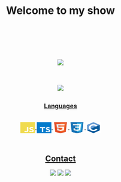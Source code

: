 <!-- https://www.google.com/url?sa=i&url=https%3A%2F%2Ftenor.com%2Fview%2Fone-piece-gif-22952025&psig=AOvVaw3VeF4riEiCNgVpdeOgjU-O&ust=1634757847077000&source=images&cd=vfe&ved=0CAgQjRxqFwoTCLCwrdmZ1_MCFQAAAAAdAAAAABA_ 



--!>
<div align="center"> 
  
  <h1>

 <br>
   Welcome to my show
<br>

  

  </br>
  </br></br>
  <a href="https://github.com/PeduAlves">
  <img   src="https://github-readme-stats.vercel.app/api?username=PeduAlves&show_icons=true&theme=dark&include_all_commits=true&count_private=true"/>
  </br>
  </br>
  <img  height="120em" src="https://github-readme-stats.vercel.app/api/top-langs/?username=PeduAlves&layout=compact&langs_count=7&theme=dark"/>
</div>
  
  <h3 align="center"> Languages </h3>
  <div align="center" style="display: inline_block"><br>
    <img align="center" alt="Rafa-Js" height="30" width="40" src="https://raw.githubusercontent.com/devicons/devicon/master/icons/javascript/javascript-plain.svg">
    <img align="center" alt="Rafa-Ts" height="30" width="40" src="https://raw.githubusercontent.com/devicons/devicon/master/icons/typescript/typescript-plain.svg">
    <img align="center" alt="Rafa-HTML" height="30" width="40" src="https://raw.githubusercontent.com/devicons/devicon/master/icons/html5/html5-original.svg">
    <img align="center" alt="Rafa-CSS" height="30" width="40" src="https://raw.githubusercontent.com/devicons/devicon/master/icons/css3/css3-original.svg">
    <img align="center" alt="Rafa-Csharp" height="30" width="40" src="https://raw.githubusercontent.com/devicons/devicon/master/icons/c/c-original.svg">
  </div>
  
  <h2 align="center"> <br> Contact </br> </h2>
  
  <div align="center"> 
  
  <a href="https://www.instagram.com/pedroalves._.s/" target="_blank"><img src="https://img.shields.io/badge/-Instagram-%23E4405F?style=for-the-badge&logo=instagram&logoColor=white" target="_blank"></a>
  <a href = "mailto:pedrosilveira@cc.ci.ufpb.br"><img src="https://img.shields.io/badge/-Gmail-%23333?style=for-the-badge&logo=gmail&logoColor=white" target="_blank"></a>
  <a href="https://www.linkedin.com/in/pedro-alves-4537251a4/" target="_blank"><img src="https://img.shields.io/badge/-LinkedIn-%230077B5?style=for-the-badge&logo=linkedin&logoColor=white" target="_blank"></a> 
    
  </div>
  
